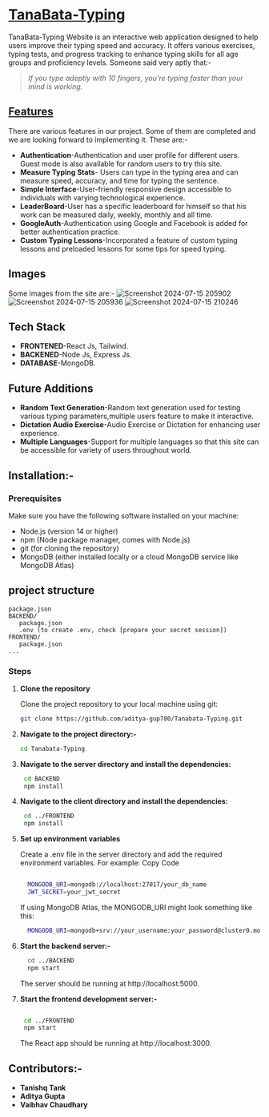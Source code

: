 # [TanaBata-Typing](../../)
TanaBata-Typing  Website is an interactive web application designed to help users improve their typing speed and accuracy. It offers various exercises, typing tests, and progress tracking to enhance typing skills for all age groups and proficiency levels.
Someone said very aptly that:-                                  
> _If you type adeptly with 10 fingers, you're typing faster than your mind is working._

## [Features](../../)

There are various features in our project. Some of them are completed and we are looking forward to implementing it. These are:-   


- **Authentication**-Authentication and user profile for different users. Guest mode is also available for random users to try this site.
- **Measure Typing Stats**- Users can type in the typing area and can measure speed, accuracy, and time for typing the sentence.
- **Simple Interface**-User-friendly responsive design accessible to individuals with varying technological experience.
- **LeaderBoard**-User has a specific leaderboard for himself so that his work can be measured daily, weekly, monthly and all time. 
- **GoogleAuth**-Authentication using Google and Facebook is added for better authentication practice.
- **Custom Typing Lessons**-Incorporated a feature of custom typing lessons and preloaded lessons for some tips for speed typing.


## Images
   Some images from the site are:-
   ![Screenshot 2024-07-15 205902](https://github.com/user-attachments/assets/c7c22525-a0c3-4759-97f0-56e6004eb69e)
   ![Screenshot 2024-07-15 205936](https://github.com/user-attachments/assets/3e464329-08ba-4f45-9aed-e38249594f8f)
   ![Screenshot 2024-07-15 210246](https://github.com/user-attachments/assets/1f23f4cd-aa94-446e-8e9c-6384c8ef810f)

## Tech Stack

- **FRONTENED**-React Js, Tailwind.
- **BACKENED**-Node Js, Express Js.
- **DATABASE**-MongoDB.

## Future Additions

- **Random Text Generation**-Random text generation used for testing various typing parameters,multiple users feature to make it interactive.
- **Dictation Audio Exercise**-Audio Exercise or Dictation for enhancing user experience. 
- **Multiple Languages**-Support for multiple languages so that this site can be accessible for variety of users throughout world.


## Installation:-

### Prerequisites


Make sure you have the following software installed on your machine:

- Node.js (version 14 or higher)
- npm (Node package manager, comes with Node.js)
- git (for cloning the repository)
- MongoDB (either installed locally or a cloud MongoDB service like MongoDB Atlas)

## project structure
```terminal
package.json
BACKEND/
   package.json
   .env (to create .env, check [prepare your secret session])
FRONTEND/
   package.json
...
```

### Steps

1) **Clone the repository**

    Clone the project repository to your local machine using git:

     ```sh
     git clone https://github.com/aditya-gup780/Tanabata-Typing.git
     ```

2) **Navigate to the project directory:-**

    ```sh
    cd Tanabata-Typing
    ```
3) **Navigate to the server directory and install the dependencies:**

     ```sh
      cd BACKEND
      npm install
     ```
4) **Navigate to the client directory and install the dependencies:**

      ``` sh
       cd ../FRONTEND
       npm install
      ```
5)  **Set up environment variables**

    Create a .env file in the server directory and add the required environment variables.
    For example:
     Copy Code
    ```sh
    
      MONGODB_URI=mongodb://localhost:27017/your_db_name
      JWT_SECRET=your_jwt_secret
    ```
      If using MongoDB Atlas, the MONGODB_URI might look something like this:

      ```sh
        MONGODB_URI=mongodb+srv://your_username:your_password@cluster0.mongodb.net/your_db_name?retryWrites=true&w=majority
       ```

6) **Start the backend server:-**

      ```sh
        cd ../BACKEND
        npm start
      ```
      The server should be running at http://localhost:5000.


7) **Start the frontend development server:-**

     ``` sh

      cd ../FRONTEND
      npm start
     ```
   The React app should be running at http://localhost:3000.

## Contributors:-
- **Tanishq Tank**
- **Aditya Gupta**
- **Vaibhav Chaudhary**

